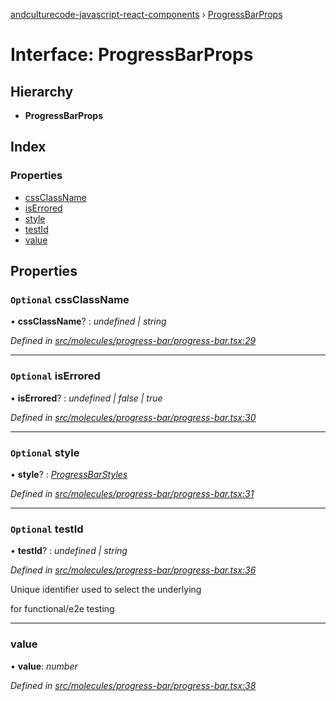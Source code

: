 [andculturecode-javascript-react-components](../README.md) › [ProgressBarProps](progressbarprops.md)

# Interface: ProgressBarProps

## Hierarchy

* **ProgressBarProps**

## Index

### Properties

* [cssClassName](progressbarprops.md#optional-cssclassname)
* [isErrored](progressbarprops.md#optional-iserrored)
* [style](progressbarprops.md#optional-style)
* [testId](progressbarprops.md#optional-testid)
* [value](progressbarprops.md#value)

## Properties

### `Optional` cssClassName

• **cssClassName**? : *undefined | string*

*Defined in [src/molecules/progress-bar/progress-bar.tsx:29](https://github.com/phess101/AndcultureCode.JavaScript.React.Components/blob/5fd6ba2/src/molecules/progress-bar/progress-bar.tsx#L29)*

___

### `Optional` isErrored

• **isErrored**? : *undefined | false | true*

*Defined in [src/molecules/progress-bar/progress-bar.tsx:30](https://github.com/phess101/AndcultureCode.JavaScript.React.Components/blob/5fd6ba2/src/molecules/progress-bar/progress-bar.tsx#L30)*

___

### `Optional` style

• **style**? : *[ProgressBarStyles](../enums/progressbarstyles.md)*

*Defined in [src/molecules/progress-bar/progress-bar.tsx:31](https://github.com/phess101/AndcultureCode.JavaScript.React.Components/blob/5fd6ba2/src/molecules/progress-bar/progress-bar.tsx#L31)*

___

### `Optional` testId

• **testId**? : *undefined | string*

*Defined in [src/molecules/progress-bar/progress-bar.tsx:36](https://github.com/phess101/AndcultureCode.JavaScript.React.Components/blob/5fd6ba2/src/molecules/progress-bar/progress-bar.tsx#L36)*

Unique identifier used to select the underlying <div> for functional/e2e testing

___

###  value

• **value**: *number*

*Defined in [src/molecules/progress-bar/progress-bar.tsx:38](https://github.com/phess101/AndcultureCode.JavaScript.React.Components/blob/5fd6ba2/src/molecules/progress-bar/progress-bar.tsx#L38)*

